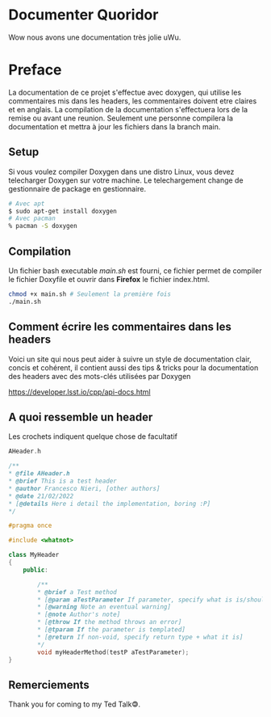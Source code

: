 # Documenter Quoridor

Wow nous avons une documentation très jolie uWu.

# Preface

La documentation de ce projet s'effectue avec doxygen, qui utilise
les commentaires mis dans les headers, les commentaires doivent etre claires et en anglais.
La compilation de la documentation s'effectuera lors de la remise ou avant une reunion. Seulement une personne compilera la documentation et mettra à jour les fichiers dans la branch main.

## Setup

Si vous voulez compiler Doxygen dans une distro Linux, vous devez telecharger Doxygen sur votre machine.
Le telechargement change de gestionnaire de package en gestionnaire.
```bash
# Avec apt
$ sudo apt-get install doxygen
# Avec pacman
% pacman -S doxygen
```

## Compilation

Un fichier bash executable *main.sh* est fourni, ce fichier permet de compiler le fichier Doxyfile et ouvrir dans **Firefox** le fichier index.html.

```bash
chmod +x main.sh # Seulement la première fois
./main.sh
```

## Comment écrire les commentaires dans les headers  

Voici un site qui nous peut aider à suivre un style de documentation clair, concis et cohérent, il contient aussi des tips & tricks pour la documentation des headers avec des mots-clés utilisées par Doxygen

https://developer.lsst.io/cpp/api-docs.html

## A quoi ressemble un header

Les crochets indiquent quelque chose de facultatif

```cpp
AHeader.h

/**
* @file AHeader.h
* @brief This is a test header
* @author Francesco Nieri, [other authors]
* @date 21/02/2022
* [@details Here i detail the implementation, boring :P]
*/

#pragma once 

#include <whatnot>

class MyHeader 
{
    public:

        /**
        * @brief a Test method
        * [@param aTestParameter If parameter, specify what is is/should be]
        * [@warning Note an eventual warning]
        * [@note Author's note]
        * [@throw If the method throws an error]
        * [@tparam If the parameter is templated]
        * [@return If non-void, specify return type + what it is]
        */
        void myHeaderMethod(testP aTestParameter);
}
```

## Remerciements
Thank you for coming to my Ted Talk🄯.

